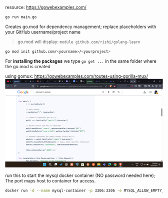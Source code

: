 resource: https://gowebexamples.com/

```sh
go run main.go
```

Creates go.mod for dependency management; replace placeholders with your GitHub username/project name

> go.mod will display: `module github.com/rishi/golang-learn`

```sh
go mod init github.com/<yourname>/<yourproject>
```

For **installing the packages** we type `go get ...` in the same folder where the go.mod is created

using gomux:
https://gowebexamples.com/routes-using-gorilla-mux/
![subrouter gomux](image.png)

run this to start the mysql docker container (NO password needed here); The port maps host to container for access.

```sh
docker run -d --name mysql-container -p 3306:3306 -e MYSQL_ALLOW_EMPTY_PASSWORD=yes mysql
```

